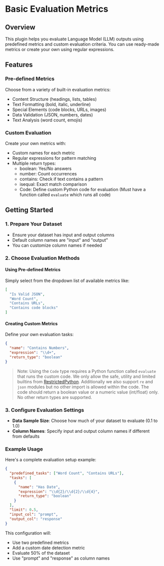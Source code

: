 # Basic Evaluation Metrics

## Overview

This plugin helps you evaluate Language Model (LLM) outputs using predefined metrics and custom evaluation criteria. You can use ready-made metrics or create your own using regular expressions.

## Features

### Pre-defined Metrics

Choose from a variety of built-in evaluation metrics:

- Content Structure (headings, lists, tables)
- Text Formatting (bold, italic, underline)
- Special Elements (code blocks, URLs, images)
- Data Validation (JSON, numbers, dates)
- Text Analysis (word count, emojis)

### Custom Evaluation

Create your own metrics with:

- Custom names for each metric
- Regular expressions for pattern matching
- Multiple return types:
  - boolean: Yes/No answers
  - number: Count occurrences
  - contains: Check if text contains a pattern
  - isequal: Exact match comparison
  - Code: Define custom Python code for evaluation (Must have a function called `evaluate` which runs all code)

## Getting Started

### 1. Prepare Your Dataset

- Ensure your dataset has input and output columns
- Default column names are "input" and "output"
- You can customize column names if needed

### 2. Choose Evaluation Methods

#### Using Pre-defined Metrics

Simply select from the dropdown list of available metrics like:

```json
[
  "Is Valid JSON",
  "Word Count",
  "Contains URLs",
  "Contains code blocks"
]
```

#### Creating Custom Metrics

Define your own evaluation tasks:

```json
{
  "name": "Contains Numbers",
  "expression": "\\d+",
  "return_type": "boolean"
}
```

> Note: Using the `Code` type requires a Python function called `evaluate` that runs the custom code. We only allow the safe, utility and limited builtins from [RestrictedPython](https://github.com/zopefoundation/RestrictedPython). Additionally we also support `re` and `json` modules but no other import is allowed within the code. The code should return a boolean value or a numeric value (int/float) only. No other return types are supported.

### 3. Configure Evaluation Settings

- **Data Sample Size**: Choose how much of your dataset to evaluate (0.1 to 1.0)
- **Column Names**: Specify input and output column names if different from defaults

### Example Usage

Here's a complete evaluation setup example:

```json
{
  "predefined_tasks": ["Word Count", "Contains URLs"],
  "tasks": [
    {
      "name": "Has Date",
      "expression": "\\d{2}/\\d{2}/\\d{4}",
      "return_type": "boolean"
    }
  ],
  "limit": 0.5,
  "input_col": "prompt",
  "output_col": "response"
}
```

This configuration will:

- Use two predefined metrics
- Add a custom date detection metric
- Evaluate 50% of the dataset
- Use "prompt" and "response" as column names